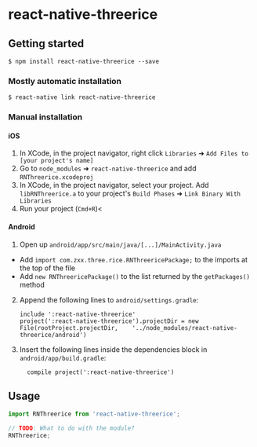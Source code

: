 
# react-native-threerice

## Getting started

`$ npm install react-native-threerice --save`

### Mostly automatic installation

`$ react-native link react-native-threerice`

### Manual installation


#### iOS

1. In XCode, in the project navigator, right click `Libraries` ➜ `Add Files to [your project's name]`
2. Go to `node_modules` ➜ `react-native-threerice` and add `RNThreerice.xcodeproj`
3. In XCode, in the project navigator, select your project. Add `libRNThreerice.a` to your project's `Build Phases` ➜ `Link Binary With Libraries`
4. Run your project (`Cmd+R`)<

#### Android

1. Open up `android/app/src/main/java/[...]/MainActivity.java`
  - Add `import com.zxx.three.rice.RNThreericePackage;` to the imports at the top of the file
  - Add `new RNThreericePackage()` to the list returned by the `getPackages()` method
2. Append the following lines to `android/settings.gradle`:
  	```
  	include ':react-native-threerice'
  	project(':react-native-threerice').projectDir = new File(rootProject.projectDir, 	'../node_modules/react-native-threerice/android')
  	```
3. Insert the following lines inside the dependencies block in `android/app/build.gradle`:
  	```
      compile project(':react-native-threerice')
  	```


## Usage
```javascript
import RNThreerice from 'react-native-threerice';

// TODO: What to do with the module?
RNThreerice;
```
  